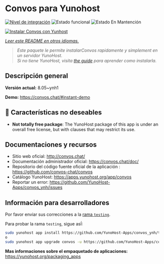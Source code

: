 <!--
Este archivo README esta generado automaticamente<https://github.com/YunoHost/apps/tree/master/tools/readme_generator>
No se debe editar a mano.
-->

# Convos para Yunohost

[![Nivel de integración](https://dash.yunohost.org/integration/convos.svg)](https://ci-apps.yunohost.org/ci/apps/convos/) ![Estado funcional](https://ci-apps.yunohost.org/ci/badges/convos.status.svg) ![Estado En Mantención](https://ci-apps.yunohost.org/ci/badges/convos.maintain.svg)

[![Instalar Convos con Yunhost](https://install-app.yunohost.org/install-with-yunohost.svg)](https://install-app.yunohost.org/?app=convos)

*[Leer este README en otros idiomas.](./ALL_README.md)*

> *Este paquete le permite instalarConvos rapidamente y simplement en un servidor YunoHost.*  
> *Si no tiene YunoHost, visita [the guide](https://yunohost.org/install) para aprender como instalarla.*

## Descripción general



**Versión actual:** 8.05~ynh1

**Demo:** <https://convos.chat/#instant-demo>
## :red_circle: Características no deseables

- **Not totally free package**: The YunoHost package of this app is under an overall free license, but with clauses that may restrict its use.

## Documentaciones y recursos

- Sitio web oficial: <http://convos.chat/>
- Documentación administrador oficial: <https://convos.chat/doc/>
- Repositorio del código fuente oficial de la aplicación : <https://github.com/convos-chat/convos>
- Catálogo YunoHost: <https://apps.yunohost.org/app/convos>
- Reportar un error: <https://github.com/YunoHost-Apps/convos_ynh/issues>

## Información para desarrolladores

Por favor enviar sus correcciones a la [rama `testing`](https://github.com/YunoHost-Apps/convos_ynh/tree/testing).

Para probar la rama `testing`, sigue asÍ:

```bash
sudo yunohost app install https://github.com/YunoHost-Apps/convos_ynh/tree/testing --debug
o
sudo yunohost app upgrade convos -u https://github.com/YunoHost-Apps/convos_ynh/tree/testing --debug
```

**Mas informaciones sobre el empaquetado de aplicaciones:** <https://yunohost.org/packaging_apps>
